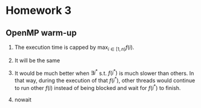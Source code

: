 # Homework 3
## OpenMP warm-up

1. The execution time is capped by $\max_{i\in [1,n)}f(i)$.

1. It will be the same

1. It would be much better when $\exists i^*$ s.t. $f(i^*)$ is much slower than others. In that way, during the execution of that $f(i^*)$, other threads would continue to run other $f(i)$ instead of being blocked and wait for $f(i^*)$ to finish.

1. nowait